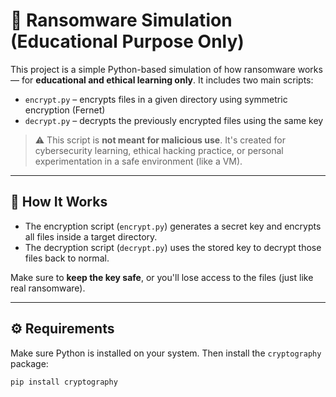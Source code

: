 # 🔐 Ransomware Simulation (Educational Purpose Only)

This project is a simple Python-based simulation of how ransomware works — for **educational and ethical learning only**. It includes two main scripts:

- `encrypt.py` – encrypts files in a given directory using symmetric encryption (Fernet)
- `decrypt.py` – decrypts the previously encrypted files using the same key

> ⚠️ This script is **not meant for malicious use**. It's created for cybersecurity learning, ethical hacking practice, or personal experimentation in a safe environment (like a VM).

---

## 🧠 How It Works

- The encryption script (`encrypt.py`) generates a secret key and encrypts all files inside a target directory.
- The decryption script (`decrypt.py`) uses the stored key to decrypt those files back to normal.

Make sure to **keep the key safe**, or you'll lose access to the files (just like real ransomware).

---

## ⚙️ Requirements

Make sure Python is installed on your system. Then install the `cryptography` package:

```bash
pip install cryptography

